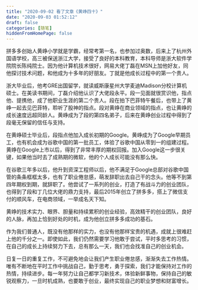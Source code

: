 ```yaml
---
title: "2020-09-02 看了文章《黄峥四十》"
date: "2020-09-03 01:52:12"
draft: false
categories: [随笔]
hiddenFromHomePage: false
---
```

拼多多创始人黄峥小学就是学霸，经常考第一名，也参加过奥数，后来上了杭州外国语学校，高三被保送浙江大学，接受了良好的本科教育，本科导师是浙大软件学院院长陈纯院士。因为他计算机技术很好，网易大佬丁磊在MSN上加他好友，同他探讨技术问题，和他成为十多年的好朋友。丁就是他成长过程中的第一个贵人。

浙大毕业后，他考GRE出国留学，就读威斯康星州大学麦迪Madison分校计算机硕士。在美读书期间，丁磊介绍他认识了大佬段永平。段一见面就很赏识他，指点他、提携他，成了他职业生涯的第二个贵人。段在拍下巴菲特午餐后，也带上了黄峥一起去见巴菲特，聆听了股神的指点。段对黄峥在商业领域的指点，也让黄峥的成长速度远超同龄人。黄峥成为了段的第四名弟子，后来在黄峥创业过程中得到了段毫无保留的信任与支持。

在黄峥硕士毕业后，段指点他加入成长初期的Google。黄峥成为了Google早期员工，也有机会成为谷歌中国的第一批员工，体验了谷歌中国从零到一的组建过程。黄峥在Google上市以后，得到了非常丰厚的期权回报。加入Google这一步很关键，如果他当时去了成熟期的微软，他的个人成长可能没有那么快。

在谷歌三年多以后，他升到资深工程师以后，他不满足于Google总部对谷歌中国管的条条框框太多，也有了职业倦怠感，萌发辞职出去自己干的念头。他等不到第四年期权到期，就辞职了。他尝试了一系列的创业，打造了有战斗力的创业团队，也得到了段和丁几位大佬的鼎力支持，最后2015年创立了拼多多，搭上了微信支付的顺风车，在电商领域，一举成名天下知。

黄峥的技术实力、眼界、胆量和持续累积的创业经验，高效精干的创业团队，良好的人脉，再加上恰到好处的时机，成为他创立拼多多成功的基石。

作为我们普通人，既没有他那样的实力，也没有他那样宝贵的机遇，成就上很难赶上他的千分之一。即使如此，我们仍然需要学习他敢于尝试，平时多思考的习惯，在自己的成长上持续努力下去，总有那么一天，我们也会找准自己的创业机会。

日复一日的重复工作，不可避免地会让我们产生职业倦怠感，渐渐失去工作热情。唯有不断地在平时工作中挑战自己，勤于思考，勇于探索，我们才能保持对工作的热情，持续进步。每一年努力让自己都学习新技术，体验新鲜事物，保持自己的敏锐观察力，一旦时机成熟，也要敢于创业，最终实现自己的职业梦想和财富增长。